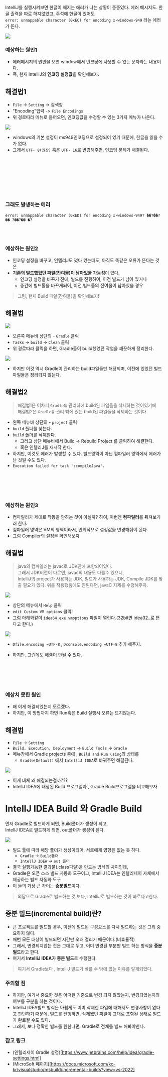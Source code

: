 IntelliJ를 실행시켜보면 한글이 깨지는 에러가 나는 상황이 종종있다. 
에러 메시지도. 한글 출력을 따로 하지않았고, 주석에 한글이 있어도  
`error: unmappable character (0xEC) for encoding x-windows-949`
라는 에러가 뜬다. 

<img src="./images/encodingError.png">

### 예상하는 원인1
 - 에러메시지의 원인을 보면 window에서 인코딩에 사용할 수 없는 문자라는 내용이다. 
 - 즉, 현재 IntelliJ의 **인코딩 설정값**을 확인해보자.

## 해결법1 
 - `File` -> `Setting` -> 검색창
 - "Encoding"입력 -> `File Encodings`
 - 위 경로따라 메뉴로 들어오면, 인코딩값을 수정할 수 있는 3가지 메뉴가 나온다. 

<img src="./images/encodingSetting.png">

 - windows의 기본 설정이 ms949인코딩으로 설정되어 있기 때문에, 한글을 읽을 수가 없다. 
 - 그래서 `UTF- 8(권장)` 혹은 `UTF- 16`로 변경해주면, 인코딩 문제가 해결된다. 

<br></br>
<br></br>
---
### 그래도 발생하는 에러
`error: unmappable character (0xED) for encoding x-windows-949? ��?��?�� ?��?�� �?`

<br></br>

### 예상하는 원인2
 - 인코딩 설정을 바꾸고, 인텔리J도 껐다 켰는데도, 아직도 똑같은 오류가 뜬다는 것은   
 - **기존의 빌드했었던 파일(잔여물)이 남아있을 가능성**이 있다.
    - 인코딩 설정을 바꾸기 전에, 빌드를 진행하여, 이전 빌드가 남아 있거나
    - 중간에 빌드툴을 바꾸게되어, 이전 빌드툴의 잔여물이 남아있을 경우 
  
> 그럼, 현재 Build 파일(잔여물)을 확인해보자!

## 해결법

<img src="./images/buildErrorClean.png">

 - 오른쪽 메뉴바 상단의 - `Gradle` 클릭 
 - `Tasks` -> `build` -> `Clean` 클릭
 - 위 경로따라 클릭을 하면, Gradle툴이 build했었던 작업을 깨끗하게 정리한다. 

<img src="./images/buildCleanResult.png">


 - 하지만 이것 역시 Gradle이 관리하는 build파일들만 해당되며, 이전에 있었던 빌드 파일들은 정리되지 않는다. 

## 해결법2 
 > 해결법1은 어차피 `Gradle툴` 관리하에 build된 파일들을 삭제하는 것이였기에    
 > 해결법2은 `Gradle툴` 관리 밖에 있는 build된 파일들을 삭제하는 것이다. 

- 왼쪽 메뉴바 상단의 - `project` 클릭
- `build` 폴더를 찾는다. 
- `build` 폴더를 삭제한다. 
   - 그러고  상단 메뉴바에서 Build -> Rebuild Project 를 클릭하여 해결한다. 
   - 혹은 인텔리J를 재시작 한다.
- 하지만, 이것도 에러가 발생할 수 있다. 빌드영역이 아닌 컴파일러 영역에서 에러가 난 것일 수도 있다.
- `Execution failed for task ':compileJava'.`

<br></br>
<br></br>

### 예상하는 원인3
 - 컴파일러가 제대로 작동을 안하는 것이 아닐까? 하여, 이번엔 **컴파일러**를 뒤져보기러 한다. 
 - 컴파일러 영역은 VM의 영역이라서, 인위적으로 설정값을 변경해줘야 된다. 
 - 그럼 Compiler의 설정을 확인해보자 
 
## 해결법
> java의 컴파일러는 javac로 JDK안에 포함되어있다.   
> 그래서 JDK버전이 다르면, javac의 내용도 다를수 있으니,   
> IntelliJ의 project가 사용하는 JDK, 빌드가 사용하는 JDK, Compile JDK를 맞출 필요가 있다.
> 위를 적용했음에도 안된다면, javaC 자제를 수정해주자.


<img src="./images/javaCompilerEdit.png">

 - 상단의 메뉴에서 `Help` 클릭
 - `edit Custom VM options` 클릭!
 - 그럼 아래와같이 `idea64.exe.vmoptions` 파일이 열린다.(32bit면 idea32..로 뜬다고 한다.)

<img src="./images/vmOptionsEdit.png">

  - `Dfile.encoding =UTF-8` , `Dconsole.encoding =UTF-8` 추가 해주자.


  - 하지만..그런데도 해결이 안될 수 있다.

<br></br>
<br></br>

### 예상치 못한 원인
 - 왜 이게 해결되었는지 모르겠다. 
 - 하지만, 이 방법까지 하면 Run혹은 Build 실행시 오류는 뜨지않는다. 

## 해결법
- `File` -> `Setting`
- `Build, Execution, Deployment` -> `Build Tools` -> `Gradle`
- 메뉴창에서 Gradle projects 중에 , `Build and Run using`의 상태를 
    - `Gradle(Default)` 에서 `IntelliJ IDEA`로 바꿔주면 해결된다. 
     
<img src="./images/BuildandRunUsingEdit.png">

- 이게 대체 왜 해결되는걸까???
- IntellJ IDEA에 내장된 Build 프로그램과 , Gradle Build프로그램을 비교해보자


# IntellJ IDEA Build 와 Gradle Build

먼저 Gradle로 빌드하게 되면, Build폴더가 생성이 되고,   
IntellJ IDEA로 빌드하게 되면, out폴더가 생성이 된다. 

<img src="./images/GradleandIDEA.png">

- 빌드 툴에 따라 해당 폴더가 생성이되어, 서로에게 영향은 없는 듯 하다.
  - `Gradle` -> `Build폴더`
  - `IntellJ IDEA` -> `out 폴더`
- 결국 실행가능한 결과물(.class파일)을 만드는 방식의 차이인데,
- Gradle은 오픈 소스 빌드 자동화 도구이고, IntelliJ IDEA는 인텔리제이 자체에서 제공하는 빌드 자동화 도구
- 이 둘의 가장 큰 차이는 **증분빌드**이다.

> 외담으로 Gradle로 빌드하는 것 보다, IntelliJ로 빌드하는 것이 빠르다고한다. 

## 증분 빌드(incremental build)란?
- 큰 프로젝트를 빌드할 경우, 이전에 빌드된 구성요소를 다시 빌드하는 것은 그리 중요하지 않다.
- 매번 모든 대상이 빌드되면 시간만 오래 걸리기 때문이다.(비효율적)
- 그래서, 변경되지않는 것은 그대로 두고, 이미 변경된 부분만 빌드 하는 방식을 **증분필드**라고 한다.
- 여기서 **IntelliJ IDEA가 증분 빌드**로 수행한다. 

> 여기서 Gradle보다 , IntelliJ 빌드가 빠를 수 밖에 없는 이유를 알게되었다. 

### 주의할 점
 - 하지만, 여기서 중요한 것은 어떠한 기준으로 변경 되지 않았는지, 변경되었는지의 여부를 구분을 하는 것이다. 
 - IntelliJ IDEA빌드 방식은 아쉽게도 이미 삭제한 파일에 대해서도 변경사항이 없다고 판단하기 때문에, 빌드를 진행하면, 삭제됐던 파일이 그대로 포함된 상태로 빌드가 완료될 수도 있다.
 - 그래서, 보다 정확한 빌드를 원한다면, Gradle로 전체를 빌드 해봐야한다. 





### 참고 링크
- (인텔리제이 Gradle 설정)[https://www.jetbrains.com/help/idea/gradle-settings.html]
- (MicroSoft 페이지)[https://docs.microsoft.com/ko-kr/visualstudio/msbuild/incremental-builds?view=vs-2022]
